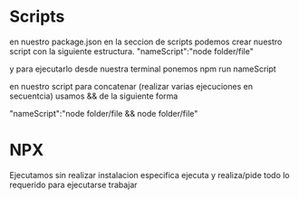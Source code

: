 # Scripts

en nuestro package.json en la seccion de scripts podemos crear nuestro script con la siguiente estructura.
"nameScript":"node folder/file"

y para ejecutarlo desde nuestra terminal ponemos
npm run nameScript

en nuestro script para concatenar (realizar varias ejecuciones en secuentcia) usamos && de la siguiente forma

"nameScript":"node folder/file && node folder/file"

# NPX 

Ejecutamos sin realizar instalacion especifica ejecuta y realiza/pide todo lo requerido para ejecutarse trabajar